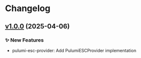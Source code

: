 # Changelog

## [v1.0.0](https://github.com/bugcacher/open-feature-pulumi-esc-provider/releases/tag/v1.0.0) (2025-04-06)

### ✨ New Features
- pulumi-esc-provider: Add PulumiESCProvider implementation
